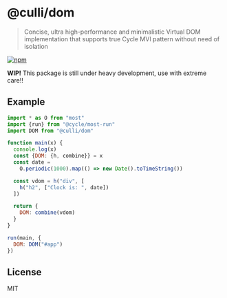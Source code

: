 # @culli/dom

> Concise, ultra high-performance and minimalistic Virtual DOM implementation
> that supports true Cycle MVI pattern without need of isolation

[![npm](https://img.shields.io/npm/v/@culli/dom.svg?style=flat-square)](https://www.npmjs.com/package/@culli/dom)

**WIP!** This package is still under heavy development, use with extreme care!!

## Example

```js
import * as O from "most"
import {run} from "@cycle/most-run"
import DOM from "@culli/dom"

function main(x) {
  console.log(x)
  const {DOM: {h, combine}} = x
  const date =
    O.periodic(1000).map(() => new Date().toTimeString())

  const vdom = h("div", [
    h("h2", ["Clock is: ", date])
  ])

  return {
    DOM: combine(vdom)
  }
}

run(main, {
  DOM: DOM("#app")
})
```


## License

MIT
